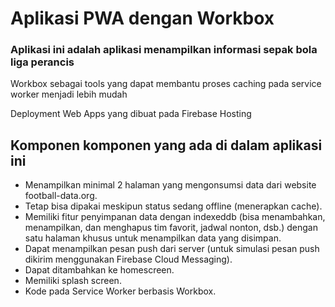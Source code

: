 <h1>Aplikasi PWA dengan Workbox</h1>
<h3>Aplikasi ini adalah aplikasi menampilkan informasi sepak bola liga perancis</h3>
<p>Workbox sebagai tools yang dapat membantu proses caching pada service worker menjadi lebih mudah<p>
<p>Deployment Web Apps yang dibuat pada Firebase Hosting</p>

<h2>Komponen komponen yang ada di dalam aplikasi ini</h2>
<ul>
<li>Menampilkan minimal 2 halaman yang mengonsumsi data dari website football-data.org.</li>
<li>Tetap bisa dipakai meskipun status sedang offline (menerapkan cache).</li>
<li>Memiliki fitur penyimpanan data dengan indexeddb (bisa menambahkan, menampilkan, dan menghapus tim favorit, jadwal nonton, dsb.) dengan satu halaman khusus untuk menampilkan data yang disimpan.</li>
<li>Dapat menampilkan pesan push dari server (untuk simulasi pesan push dikirim menggunakan Firebase Cloud Messaging). </li>
<li>Dapat ditambahkan ke homescreen.</li>
<li>Memiliki splash screen.</li>
<li>Kode pada Service Worker berbasis Workbox.</li>

</ul>


